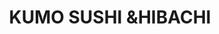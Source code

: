 ---
layout: place
title: "KUMO SUSHI &HIBACHI"
permalink: /florida/the-villages/kumo-sushi-hibachi.html
stateAbbr: FL
stateName: Florida
cityName: The Villages
seo:
  name: "KUMO SUSHI &HIBACHI"
  type: Restaurant
  links: http://www.kumothevillagesfl.com/
description: "KUMO SUSHI &HIBACHI serves delicious sushi in The Villages, Florida. Try fresh Japanese dishes for a great dining experience. "
place_id: ChIJPXcEsajD54gRq_VrUJQ7cyI
photos:
  - name: >-
      places/ChIJPXcEsajD54gRq_VrUJQ7cyI/photos/AeeoHcJQhsNxyFirGXruoJVNzRvXz5IjBcUiFrWnktbn0zdkLUAeL4OaaxFeiisvGXdYwUBRZc-VNwNjaG1_LwBeYFMQh7ddgyt8YJN6szHCO-zmpnxyu5McnDp37wVEu4XYNx87JQR8W5Ec1g-CjG2mq7PoSjGCwxtrz1LVspafraEOV2Y3KnE6P5gTm7VfBNFihH7l-HLnplk2sdPPBwb5qL4K7MHN3271NndhYGn06_jXytmYEKzo9GS9V4RpUY5nM9CadK36kB1sO_-gi4Ugjcxu6dhFMUE_vmY9Vt_2YeEJIhqWLOcQSTUdHP6Kozt3xJDJSv67aAQm21jYrr8FpvT6YdRccaBOZRrUmdENHhin-ipYFJXHDH5xnPxJeYRhHIdoTr2l-4lwHQlNQWxlicmMrs7CHd2cGaG8C1F_nB7kHQbj-oqVEgxAtcXRkk4X
    widthPx: 4000
    heightPx: 2256
    authorAttributions:
      - displayName: Drew Simerl
        uri: https://maps.google.com/maps/contrib/109576108535825585951
        photoUri: >-
          https://lh3.googleusercontent.com/a/ACg8ocLwwOSowbt0BEVLWZ7c6PQK1m5NPsM5gsVghR8tEe9T2STUWw=s100-p-k-no-mo
    flagContentUri: >-
      https://www.google.com/local/imagery/report/?cb_client=maps_api_places.places_api&image_key=!1e10!2sCIABIhAA3iUeZRyIzWelgb8ABfjd&hl=en-US
    googleMapsUri: >-
      https://www.google.com/maps/place//data=!3m4!1e2!3m2!1sCIABIhAA3iUeZRyIzWelgb8ABfjd!2e10!4m2!3m1!1s0x88e7c3a8b104773d:0x22733b94506bf5ab
  - name: >-
      places/ChIJPXcEsajD54gRq_VrUJQ7cyI/photos/AeeoHcI--L3_wdBVxQEqVfUzMiL0Cspbm9Q_dIPge7Za9yS3m13Qu0C95uVTLUscvzWl9Mv8AcE2a1m0KZbdyTJyAXYvSYh-QkNNak1zSpQ75__ZYdtiLkljVPRvKiKOVyLObzle5O_KVtnmX3WPygManrLmc1o4ADZ0wXfOgixlGHMZnZzCuBgFw6bM8NmghJGNehVeSDjloaq2tj6y9Gke1PQINA5BeLj2QJPhqFHCGmmuioysk2sPMOaD2GMS7UDX9Komd39qTQrsKItCj-GYHNW5_WfVH_Ixwqi7DMRMHwxf2w
    widthPx: 1702
    heightPx: 1276
    authorAttributions:
      - displayName: KUMO SUSHI &HIBACHI
        uri: https://maps.google.com/maps/contrib/102784896889975427043
        photoUri: >-
          https://lh3.googleusercontent.com/a-/ALV-UjWkkCyVXF20y9grcGiUKetbwukciN3HuswZvRZuPcfk-I0NcFsD=s100-p-k-no-mo
    flagContentUri: >-
      https://www.google.com/local/imagery/report/?cb_client=maps_api_places.places_api&image_key=!1e10!2sAF1QipO6mytFGUlN4J6nRw4hfj5GxemPEx8OE-yqAhmJ&hl=en-US
    googleMapsUri: >-
      https://www.google.com/maps/place//data=!3m4!1e2!3m2!1sAF1QipO6mytFGUlN4J6nRw4hfj5GxemPEx8OE-yqAhmJ!2e10!4m2!3m1!1s0x88e7c3a8b104773d:0x22733b94506bf5ab
  - name: >-
      places/ChIJPXcEsajD54gRq_VrUJQ7cyI/photos/AeeoHcLYk5vs4Ws8vAdQZ7syfD1Gxjos_kfVhuvM7hLwag1XM3fGXVB3vPnLfNv4N0NNRRSNf55TFWo5Uv5knMoZ9NvNE-zmt6nJDZTzC_l8rMDdFtzXoM7WEA9WgcIVDWd_zYlTaEzbOrPgM15I0QRKsTV0Ui4dcPm74vXZsDgilmWyp7faNHZ1RhqIhkBowoC4ZeZ9kqBhK5iHtqJLNmC8f0cdi_kPm6RN7kdllsgpeLt8K3GmRrR4iqqzowywgjQhCDokjNKzp9hCJu-0ypKxBjnLSGjS5d1qbzqTBMNPDFtTob6ti-GJETSCmQJsoX2eytioL0bbphlmNCgNJk5J4UaylkJ8OuKAaRR9BYpDLLbk8E2zJjA49Izkka5CZ5Nm9xfavmvj1NxG2iZlcVsP5kGrsdZfmY4AC7Om-KvIFos2zA
    widthPx: 3024
    heightPx: 4032
    authorAttributions:
      - displayName: Grace
        uri: https://maps.google.com/maps/contrib/114627041265636250898
        photoUri: >-
          https://lh3.googleusercontent.com/a/ACg8ocJ8wdxNEMlbVMKIKsJjXWTy9io8EU1PKPP25ZWo1C1GiB_UOoa_=s100-p-k-no-mo
    flagContentUri: >-
      https://www.google.com/local/imagery/report/?cb_client=maps_api_places.places_api&image_key=!1e10!2sCIHM0ogKEICAgIDDzYr5Mg&hl=en-US
    googleMapsUri: >-
      https://www.google.com/maps/place//data=!3m4!1e2!3m2!1sCIHM0ogKEICAgIDDzYr5Mg!2e10!4m2!3m1!1s0x88e7c3a8b104773d:0x22733b94506bf5ab
  - name: >-
      places/ChIJPXcEsajD54gRq_VrUJQ7cyI/photos/AeeoHcIHSRJoH0lkT5G37WF6OyvR7hUbtA0xYHL0iYeKRWij_1DrTBAGnB2yhYy7I8Sn8wzLBWEl_eVjaZnw3-HGDwoyqNE0vbmQLtkvK1WgHtIxHChYew7gQId5qolzlsFKfgXkevIdZmvPrjoP0BaIdB5TsB9Ofk1V358HcYmphy5JiYhYDoPVBjlPMCPQr9K0hwUaZuCwNY7xPbZsdwT6nvD05nstnjSk_zN8IiQYbaeJeGBupwCxvBfdgWK7NSLzSaDHbi8JkiaObQvaZRKoA2DY2R4aYo2ucAZu274vsxnR9MJec0vF8IY_7ZZ1VRi-k92bfHW-61RLBeiPAqz-sH-LD-YIH_t7Jy55yAilj04VmebTqZdwJPeAgaVF3ck_hL_hWHvDyHe5ryIKK_RGve_htITRKY_zHf9ChQFGFKULEA
    widthPx: 4000
    heightPx: 3000
    authorAttributions:
      - displayName: Mike Snelling
        uri: https://maps.google.com/maps/contrib/116779027199062617448
        photoUri: >-
          https://lh3.googleusercontent.com/a/ACg8ocL6K8NnhChLz7INIJWhhIeVdSY_zatScfd7BvXX7bzyAIIxuQ=s100-p-k-no-mo
    flagContentUri: >-
      https://www.google.com/local/imagery/report/?cb_client=maps_api_places.places_api&image_key=!1e10!2sCIHM0ogKEICAgIDj5dvOHQ&hl=en-US
    googleMapsUri: >-
      https://www.google.com/maps/place//data=!3m4!1e2!3m2!1sCIHM0ogKEICAgIDj5dvOHQ!2e10!4m2!3m1!1s0x88e7c3a8b104773d:0x22733b94506bf5ab
  - name: >-
      places/ChIJPXcEsajD54gRq_VrUJQ7cyI/photos/AeeoHcKb-ymz0ObeqXLkOVXMRlaApVuaXmqqQaXiuhTlnzVbfxQ-u_mm7Y8eBQ3h9kt_ZgKOpoe6GK-wRZ5APwkkoPZ19v5RZUdnfYFsySN3JFK-WrFYuwAZ4qccd4HDOmvClHFC31ri29ra0iQKC9YPiyRLLyMbjHl4WvKNGVAt5rH-pxVSmfj4gYUdAGco153Ty85uci-Ggq2QEeN9UDNTME0d9VoSzRRUKQsoonCoRu5kBYIjUm7Bl78EG5xZbFYljKARi3_XLsFlvxtEBluGzvbZirfMg2YVAPDjiDzDklmJFr32DMi_dglcMcRrR9eKaJv1NQDPV3Yyo5lxaMeMRm_mU6k6QAqIgDI7m6NwyckqAN_8iPZHrsaI4rQrGZ1FJGQl27bPP1sd7bXnFd3PxZTUhWLOPe0GAAstODbCCjU
    widthPx: 4800
    heightPx: 3600
    authorAttributions:
      - displayName: Janine Evans
        uri: https://maps.google.com/maps/contrib/103868868586146968574
        photoUri: >-
          https://lh3.googleusercontent.com/a-/ALV-UjVuBri9zr5pXZQ7wvfBhW9kA3E6j5Ps3wan4_tE97_72UMWn4Y=s100-p-k-no-mo
    flagContentUri: >-
      https://www.google.com/local/imagery/report/?cb_client=maps_api_places.places_api&image_key=!1e10!2sCIHM0ogKEICAgIC3292qMQ&hl=en-US
    googleMapsUri: >-
      https://www.google.com/maps/place//data=!3m4!1e2!3m2!1sCIHM0ogKEICAgIC3292qMQ!2e10!4m2!3m1!1s0x88e7c3a8b104773d:0x22733b94506bf5ab
  - name: >-
      places/ChIJPXcEsajD54gRq_VrUJQ7cyI/photos/AeeoHcIts9CHno08zsQkrIx8xsDfCvsjrYtZBpa-4gkP-tStYMAUUpLSFO-pqGc2A4tpNzG3gSQt5FNdshVuQ86p0TdHqfIbUT5Fi35l6hSZB7F5y9VuwYdrDh3hrL7Mtk-JAF24Il6WriiCz6jiIID2q7wEpn8wb7s50cRS3DpfvueWHjg1oAU5wMFhHVktb_sNNWQPTj_0FHbfLvas6Tp19FsAdWDgj2wIFi1gN-QkWEFWyNTyWuJqL-GZDdmB3OtCkDU869XEb-sj9xYpSF8i-9nT3XaHrwGZKoExuQxk418FmKovEqo0qFnmo_x-FLVBIOhqNlGjt_vTA6Wn9fVPzpeyyHhuhMH_uNEYlEnD4XUUkxt-G9Hj6iwh1zHucbemjcetn2D0nPmBIEhXNWBFLh81ZM3qpgvVyFN7b2r7578IlE9u
    widthPx: 4030
    heightPx: 2426
    authorAttributions:
      - displayName: ZL Lee
        uri: https://maps.google.com/maps/contrib/102436783332874610527
        photoUri: >-
          https://lh3.googleusercontent.com/a/ACg8ocLfxhet7Ej-d-RumhoqakIjZ_0yCTG9Zg3mT72br078PJGktA=s100-p-k-no-mo
    flagContentUri: >-
      https://www.google.com/local/imagery/report/?cb_client=maps_api_places.places_api&image_key=!1e10!2sCIHM0ogKEICAgIDjw57Z3QE&hl=en-US
    googleMapsUri: >-
      https://www.google.com/maps/place//data=!3m4!1e2!3m2!1sCIHM0ogKEICAgIDjw57Z3QE!2e10!4m2!3m1!1s0x88e7c3a8b104773d:0x22733b94506bf5ab
  - name: >-
      places/ChIJPXcEsajD54gRq_VrUJQ7cyI/photos/AeeoHcKN-FpBFBTFhOws0Xea04lGoDJMDunmVaF1Uyp7v8eurSHBMk-oP0PP72pizuo5hs4dVQ9F_VqdSbQ0_Kn5PYcX1rSHjBoHFaOfDlQ_Sm_iW-NBLvfygJ_jUEHfEPfUbvQp3RC9l_ZD26beHW6T8jCX91DEqdiudXfhXeCw2WBVy3GVnlRQDer5UpZese6WJA264L_jGEAqf7tmHK7QYr-fmGAK4Q0ZgqaIQzpfWuGkF1XPWW0G0jRAwAryuWFcTxI2TQ039djbhO1b0z-Q1CCrb4ekJFu95845uKgN6bAID4u4Iohu5gqdlfKhFYMdQdWNlKdtI7A9zZ5DDfD7bMw5B4jGTh7JQDG82ieVgnZptlwTAxkPAWSco8hNw8NuoFQJ1qfHFFDBPulOLGWC32rGyuQHjs6ECzjmxooGE2u0Lw
    widthPx: 4000
    heightPx: 3000
    authorAttributions:
      - displayName: Mike Snelling
        uri: https://maps.google.com/maps/contrib/116779027199062617448
        photoUri: >-
          https://lh3.googleusercontent.com/a/ACg8ocL6K8NnhChLz7INIJWhhIeVdSY_zatScfd7BvXX7bzyAIIxuQ=s100-p-k-no-mo
    flagContentUri: >-
      https://www.google.com/local/imagery/report/?cb_client=maps_api_places.places_api&image_key=!1e10!2sCIHM0ogKEICAgIDj5dvObQ&hl=en-US
    googleMapsUri: >-
      https://www.google.com/maps/place//data=!3m4!1e2!3m2!1sCIHM0ogKEICAgIDj5dvObQ!2e10!4m2!3m1!1s0x88e7c3a8b104773d:0x22733b94506bf5ab
  - name: >-
      places/ChIJPXcEsajD54gRq_VrUJQ7cyI/photos/AeeoHcIK8iQdDSBY5KUXDFDOJ1WjI45o4-7KjOkTe6eBOEL0G8MAcldD2L5NY0W3-0hp9QgzjzpVp6lujtVCvPeW0H-a2seMLXAWKzqMK4x8IrcA5un4btQWNsQIrRnHH7T3XRB0dmXaYeTFBlOy1cyLEjJUJPFuupzB9lcZBmvV7e65RL-s00HULZAkuZyjavj2wm8nQYQ5eVUNBv2ypRn33D_i3YCueulTEKB2_AwzLR0IOu9VG2XlItJXI_pD6QsrOglYjsAAPvlS0X41x-pk7O-57mUWJjpHK_Nw422dAU7DFS9UafK3aTSQ9r6X5zdDJNyY_TS4hkJTMrlKhNkw8tHYsyjrOEx0iHbvq7ocLk-w2MFsXxwH4h-OanWKt4eBh-8i-RLcj3n9aqAY8GDk4WHtRMz3yazp49DZFY6eC1N_wA
    widthPx: 4080
    heightPx: 3060
    authorAttributions:
      - displayName: Ximena Hoyos
        uri: https://maps.google.com/maps/contrib/108161667399398052287
        photoUri: >-
          https://lh3.googleusercontent.com/a/ACg8ocIxL1lH1coJXp8YeL4eGH6hMq6xZAZJTtNFE6ksnKLk54sTBg=s100-p-k-no-mo
    flagContentUri: >-
      https://www.google.com/local/imagery/report/?cb_client=maps_api_places.places_api&image_key=!1e10!2sCIHM0ogKEICAgMDAt7v9SQ&hl=en-US
    googleMapsUri: >-
      https://www.google.com/maps/place//data=!3m4!1e2!3m2!1sCIHM0ogKEICAgMDAt7v9SQ!2e10!4m2!3m1!1s0x88e7c3a8b104773d:0x22733b94506bf5ab
  - name: >-
      places/ChIJPXcEsajD54gRq_VrUJQ7cyI/photos/AeeoHcIeR8xAkZIR5skv1ZgZID5t3Yk7uUimHH0aR8XknJy7LNqvD0CvFBTnH0JTiPmgyUpQq1OKg2YPuJSmyEi4YcPTThUh0gne-jahJZbyzMueewjr3fsjbx3QMKiI0ZhexCclCWOvMnJBTQzcBl-Z1zHTM5sStldAO9V2cOzS0TZSfgniTwuUz7L_5aRp3G_j8o-YtgSCAZxxbC5WHQXXRORvqpWPy_kK2-iFLN4XWD4qRpz_3H5z-yujBg4OVC1-mwTwB5vFD0xAR-LSjmh7GUQ_9DTVQT-Zd8YpLHPamqJp867Wqzfkw5N2rFe6gY7OHPMNuVOIDydw4oGxHGrui4KMFZrccFMJYM2Yoy4c2Axnrc3O6U0YQnFhMW25GlvKWuJVTHmApFN1q4JLtSKdKnIl2u2I3XTPoyUAJ22u9-R0Uw
    widthPx: 3072
    heightPx: 4080
    authorAttributions:
      - displayName: Terri Huffman
        uri: https://maps.google.com/maps/contrib/114614468574072016989
        photoUri: >-
          https://lh3.googleusercontent.com/a/ACg8ocLwTAo99FsmhmBfVfwbdJQ8pno5-51cgEBzEKKNSByAGE-81g=s100-p-k-no-mo
    flagContentUri: >-
      https://www.google.com/local/imagery/report/?cb_client=maps_api_places.places_api&image_key=!1e10!2sCIHM0ogKEICAgICPlqHPGg&hl=en-US
    googleMapsUri: >-
      https://www.google.com/maps/place//data=!3m4!1e2!3m2!1sCIHM0ogKEICAgICPlqHPGg!2e10!4m2!3m1!1s0x88e7c3a8b104773d:0x22733b94506bf5ab
  - name: >-
      places/ChIJPXcEsajD54gRq_VrUJQ7cyI/photos/AeeoHcJ6wa6QmVAUBFN4vCIji4CjGZrHE4YNrHrcJn-fQTIaJvXgU2N6g1CCbSpxqXOBJwyHeQwB6s3sBL8lSP_gSOIbgltu8Acc6IulcuESWvjCU8mCk7FtbhdyZ_z3MnG6AOhbA_4oJQkvcMhZcV6VziQud1a9UuOrjzYqyjo5znoR2wBopu_hVupl5p7OtLgq-pfU4yJLX2P7_c4p3mPxeMoNf5dXR3jVvlboDMN68ef36OLQV278oAqyeB0XQMpPJLsMEqOS7Db4VWGNx134Y6Nf035dwkR_cQ8cvXDTazIeaX1I_Aj2M9nTKjt-IJ4UeCSQDjPfXYf5PqSLGobNaFqK5uR9r53WBi32sSG5aCar7PHGon6zO-9MkXZ9o0TPjCqSEcEtlII7xlRNbhzJItGjP4hZgbJkk0rdxc3oqe8YDg
    widthPx: 4032
    heightPx: 3024
    authorAttributions:
      - displayName: Robert Zink
        uri: https://maps.google.com/maps/contrib/110205125103490867846
        photoUri: >-
          https://lh3.googleusercontent.com/a-/ALV-UjU6R1-n65zIG1VQbG-34VnTfa5jQw7d-EJOeEwpJ-kUCj-tZW3L=s100-p-k-no-mo
    flagContentUri: >-
      https://www.google.com/local/imagery/report/?cb_client=maps_api_places.places_api&image_key=!1e10!2sCIHM0ogKEICAgIDpmafQCg&hl=en-US
    googleMapsUri: >-
      https://www.google.com/maps/place//data=!3m4!1e2!3m2!1sCIHM0ogKEICAgIDpmafQCg!2e10!4m2!3m1!1s0x88e7c3a8b104773d:0x22733b94506bf5ab
address: 637 Kristine Way, The Villages, FL 32163, USA
street: 637 Kristine Way
city: The Villages
state: FL
zip: '32163'
country: USA
neighborhood: null
latitude: '28.824906'
longitude: '-81.964738'
accessibility_options:
  wheelchairAccessibleParking: true
  wheelchairAccessibleEntrance: true
  wheelchairAccessibleRestroom: true
  wheelchairAccessibleSeating: true
business_status: OPERATIONAL
name: KUMO SUSHI &HIBACHI
google_maps_links:
  directionsUri: >-
    https://www.google.com/maps/dir//''/data=!4m7!4m6!1m1!4e2!1m2!1m1!1s0x88e7c3a8b104773d:0x22733b94506bf5ab!3e0
  placeUri: https://maps.google.com/?cid=2482393327801726379
  writeAReviewUri: >-
    https://www.google.com/maps/place//data=!4m3!3m2!1s0x88e7c3a8b104773d:0x22733b94506bf5ab!12e1
  reviewsUri: >-
    https://www.google.com/maps/place//data=!4m4!3m3!1s0x88e7c3a8b104773d:0x22733b94506bf5ab!9m1!1b1
  photosUri: >-
    https://www.google.com/maps/place//data=!4m3!3m2!1s0x88e7c3a8b104773d:0x22733b94506bf5ab!10e5
primary_type: Japanese Restaurant
opening_hours:
  regular: null
  current: null
secondary_opening_hours:
  regular:
    weekdayDescriptions: null
    type: null
  current:
    weekdayDescriptions: null
    type: null
phone: (352) 235-9323
price_level: PRICE_LEVEL_MODERATE
price_range: $10 &ndash; $20
rating: '4.7'
rating_count: 306
website: http://www.kumothevillagesfl.com/
reviews: null
parking_options: null
payment_options: null
allow_dogs: null
curbside_pickup: null
delivery: null
dine_in: null
good_for_children: null
good_for_groups: null
good_for_sports: null
live_music: null
menu_for_children: null
outdoor_seating: null
reservable: null
restroom: null
serves_beer: null
serves_breakfast: null
serves_brunch: null
serves_cocktails: null
serves_coffee: null
serves_dinner: null
serves_dessert: null
serves_lunch: null
serves_vegetarian_food: null
serves_wine: null
takeout: null
summary: null

---